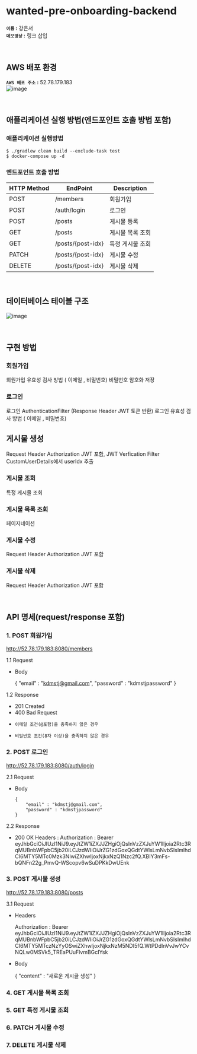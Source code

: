 # wanted-pre-onboarding-backend
**`이름` :**  강은서<br/>
**`데모영상` :** 링크 삽입<br/>

<br/>

## AWS 배포 환경
**`AWS 배포 주소` :**  52.78.179.183<br/>
![image](https://github.com/kdmstj/wanted-pre-onboarding-backend/assets/62414231/a8dc90c2-8f2a-4272-b974-48b6dd3f6294)

<br/>

## 애플리케이션 실행 방법(엔드포인트 호출 방법 포함)
### 애플리케이션 실행방법

    $ ./gradlew clean build --exclude-task test
    $ docker-compose up -d

### 엔드포인트 호출 방법
| HTTP Method | EndPoint | Description |
|------|---|---|
|POST|/members|회원가입|
|POST|/auth/login|로그인|
|POST|/posts|게시물 등록|
|GET|/posts|게시물 목록 조회|
|GET|/posts/{post-idx}|특정 게시물 조회|
|PATCH|/posts/{post-idx}|게시물 수정|
|DELETE|/posts/{post-idx}|게시물 삭제|

<br/>

## 데이터베이스 테이블 구조
![image](https://github.com/kdmstj/wanted-pre-onboarding-backend/assets/62414231/e67533b9-af4f-452e-996d-5ef5e3c61ddf)

<br/>

## 구현 방법
### 회원가입
회원가입 유효성 검사 방법 ( 이메일 , 비밀번호)
비밀번호 암호화 저장

### 로그인
로그인 AuthenticationFilter (Response Header JWT 토큰 반환)
로그인 유효성 검사 방법 ( 이메일 , 비밀번호)

## 게시물 생성
Request Header Authorization JWT 포함, JWT Verfication Filter
CustomUserDetails에서 userIdx 추출

### 게시물 조회
특정 게시물 조회

### 게시물 목록 조회
페이지네이션

### 게시물 수정
Request Header Authorization JWT 포함

### 게시물 삭제
Request Header Authorization JWT 포함

<br/>

## API 명세(request/response 포함)
### 1. POST 회원가입
http://52.78.179.183:8080/members

1.1 Request
- Body

    {
      "email" : "kdmstj@gmail.com",
      "password" : "kdmstjpassword"
    }
  
1.2 Response
  - 201 Created
  - 400 Bad Request
  -     이메일 조건(@포함)을 충족하지 않은 경우
  -     비밀번호 조건(8자 이상)을 충족하지 않은 경우

### 2. POST 로그인
http://52.78.179.183:8080/auth/login

2.1 Request
- Body

      {
          "email" : "kdmstj@gmail.com",
          "password" : "kdmstjpassword"
      }
  
2.2 Response
- 200 OK
  Headers : Authorization : Bearer eyJhbGciOiJIUzI1NiJ9.eyJtZW1iZXJJZHgiOjQsInVzZXJuYW1lIjoia2Rtc3RqMUBnbWFpbC5jb20iLCJzdWIiOiJrZG1zdGoxQGdtYWlsLmNvbSIsImlhdCI6MTY5MTc0Mzk3NiwiZXhwIjoxNjkxNzQ1Nzc2fQ.XBIY3mFs-bQNFn22g_PmvQ-WScopv6wSuDPKkDwUEnk

### 3. POST 게시물 생성
http://52.78.179.183:8080/posts

3.1 Request
- Headers

    Authorization : Bearer eyJhbGciOiJIUzI1NiJ9.eyJtZW1iZXJJZHgiOjQsInVzZXJuYW1lIjoia2Rtc3RqMUBnbWFpbC5jb20iLCJzdWIiOiJrZG1zdGoxQGdtYWlsLmNvbSIsImlhdCI6MTY5MTczNzYyOSwiZXhwIjoxNjkxNzM5NDI5fQ.WtPDdlnVvJwYCvNQLw0MSVk5_TREaPUuFlvmBGcIYsk

- Body

    {
    "content" : "새로운 게시글 생성"
    }

### 4. GET 게시물 목록 조회
### 5. GET 특정 게시물 조회
### 6. PATCH 게시물 수정
### 7. DELETE 게시물 삭제
